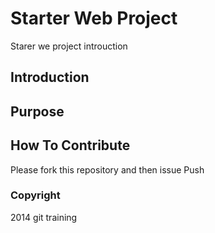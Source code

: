 # Starter Web Project

Starer we project introuction

## Introduction

## Purpose

## How To Contribute

Please fork this repository and then issue Push

### Copyright

2014 git training